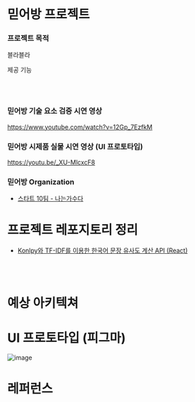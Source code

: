 # 믿어방 프로젝트 
###  프로젝트 목적
블라블라

제공 기능 

<br>
<br>


### 믿어방 기술 요소 검증 시연 영상
https://www.youtube.com/watch?v=12Gp_7EzfkM

### 믿어방 시제품 실물 시연 영상 (UI 프로토타입)
 https://youtu.be/_XU-MlcxcF8
 
### 믿어방 Organization
* [스타트 10팀 - 나는가수다](https://github.com/orgs/MIDUBANG/repositories)

# 프로젝트 레포지토리 정리 
* [Konlpy와 TF-IDF를 이용한 한국어 문장 유사도 계산 API (React)](https://github.com/MIDUBANG/Korean-Sentence-Similarity-Client)

<br>
<br>


# 예상 아키텍쳐

# UI 프로토타입 (피그마) 
![image](https://user-images.githubusercontent.com/81161750/206647444-8064c796-36ab-4f17-8fbc-3e807875b654.png)


# 레퍼런스 



